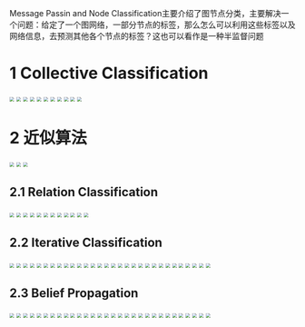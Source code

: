 Message Passin and Node Classification主要介绍了图节点分类，主要解决一个问题：给定了一个图网络，一部分节点的标签，那么怎么可以利用这些标签以及网络信息，去预测其他各个节点的标签？这也可以看作是一种半监督问题

# 1 Collective Classification

<img src="../image/06- Message-Passing-and-Node-Classification_页面_04.jpg" style="zoom:50%"/>

<img src="../image/06- Message-Passing-and-Node-Classification_页面_05.jpg" style="zoom:50%"/>

<img src="../image/06- Message-Passing-and-Node-Classification_页面_06.jpg" style="zoom:50%"/>

<img src="../image/06- Message-Passing-and-Node-Classification_页面_07.jpg" style="zoom:50%"/>

<img src="../image/06- Message-Passing-and-Node-Classification_页面_08.jpg" style="zoom:50%"/>

<img src="../image/06- Message-Passing-and-Node-Classification_页面_09.jpg" style="zoom:50%"/>

<img src="../image/06- Message-Passing-and-Node-Classification_页面_10.jpg" style="zoom:50%"/>

<img src="../image/06- Message-Passing-and-Node-Classification_页面_11.jpg" style="zoom:50%"/>

<img src="../image/06- Message-Passing-and-Node-Classification_页面_12.jpg" style="zoom:50%"/>



<img src="../image/06- Message-Passing-and-Node-Classification_页面_13.jpg" style="zoom:50%"/>

<img src="../image/06- Message-Passing-and-Node-Classification_页面_14.jpg" style="zoom:50%"/>

# 2 近似算法

<img src="../image/06- Message-Passing-and-Node-Classification_页面_15.jpg" style="zoom:50%"/>

<img src="../image/06- Message-Passing-and-Node-Classification_页面_16.jpg" style="zoom:50%"/>

<img src="../image/06- Message-Passing-and-Node-Classification_页面_17.jpg" style="zoom:50%"/>

## 2.1 Relation Classification

<img src="../image/06- Message-Passing-and-Node-Classification_页面_18.jpg" style="zoom:50%"/>

<img src="../image/06- Message-Passing-and-Node-Classification_页面_19.jpg" style="zoom:50%"/>

<img src="../image/06- Message-Passing-and-Node-Classification_页面_20.jpg" style="zoom:50%"/>

<img src="../image/06- Message-Passing-and-Node-Classification_页面_21.jpg" style="zoom:50%"/>

<img src="../image/06- Message-Passing-and-Node-Classification_页面_22.jpg" style="zoom:50%"/>

<img src="../image/06- Message-Passing-and-Node-Classification_页面_23.jpg" style="zoom:50%"/>

<img src="../image/06- Message-Passing-and-Node-Classification_页面_24.jpg" style="zoom:50%"/>

<img src="../image/06- Message-Passing-and-Node-Classification_页面_25.jpg" style="zoom:50%"/>

<img src="../image/06- Message-Passing-and-Node-Classification_页面_26.jpg" style="zoom:50%"/>

<img src="../image/06- Message-Passing-and-Node-Classification_页面_27.jpg" style="zoom:50%"/>



<img src="../image/06- Message-Passing-and-Node-Classification_页面_28.jpg" style="zoom:50%"/>

<img src="../image/06- Message-Passing-and-Node-Classification_页面_29.jpg" style="zoom:50%"/>

## 2.2 Iterative Classification

<img src="../image/06- Message-Passing-and-Node-Classification_页面_30.jpg" style="zoom:50%"/>

<img src="../image/06- Message-Passing-and-Node-Classification_页面_31.jpg" style="zoom:50%"/>

<img src="../image/06- Message-Passing-and-Node-Classification_页面_32.jpg" style="zoom:50%"/>

<img src="../image/06- Message-Passing-and-Node-Classification_页面_33.jpg" style="zoom:50%"/>

<img src="../image/06- Message-Passing-and-Node-Classification_页面_34.jpg" style="zoom:50%"/>

<img src="../image/06- Message-Passing-and-Node-Classification_页面_35.jpg" style="zoom:50%"/>

<img src="../image/06- Message-Passing-and-Node-Classification_页面_36.jpg" style="zoom:50%"/>

<img src="../image/06- Message-Passing-and-Node-Classification_页面_37.jpg" style="zoom:50%"/>

<img src="../image/06- Message-Passing-and-Node-Classification_页面_38.jpg" style="zoom:50%"/>

<img src="../image/06- Message-Passing-and-Node-Classification_页面_39.jpg" style="zoom:50%"/>

<img src="../image/06- Message-Passing-and-Node-Classification_页面_40.jpg" style="zoom:50%"/>

<img src="../image/06- Message-Passing-and-Node-Classification_页面_41.jpg" style="zoom:50%"/>

<img src="../image/06- Message-Passing-and-Node-Classification_页面_42.jpg" style="zoom:50%"/>

<img src="../image/06- Message-Passing-and-Node-Classification_页面_43.jpg" style="zoom:50%"/>

<img src="../image/06- Message-Passing-and-Node-Classification_页面_44.jpg" style="zoom:50%"/>

<img src="../image/06- Message-Passing-and-Node-Classification_页面_45.jpg" style="zoom:50%"/>

<img src="../image/06- Message-Passing-and-Node-Classification_页面_46.jpg" style="zoom:50%"/>

<img src="../image/06- Message-Passing-and-Node-Classification_页面_47.jpg" style="zoom:50%"/>

<img src="../image/06- Message-Passing-and-Node-Classification_页面_48.jpg" style="zoom:50%"/>

<img src="../image/06- Message-Passing-and-Node-Classification_页面_49.jpg" style="zoom:50%"/>

<img src="../image/06- Message-Passing-and-Node-Classification_页面_50.jpg" style="zoom:50%"/>

<img src="../image/06- Message-Passing-and-Node-Classification_页面_51.jpg" style="zoom:50%"/>

<img src="../image/06- Message-Passing-and-Node-Classification_页面_52.jpg" style="zoom:50%"/>

<img src="../image/06- Message-Passing-and-Node-Classification_页面_53.jpg" style="zoom:50%"/>

<img src="../image/06- Message-Passing-and-Node-Classification_页面_54.jpg" style="zoom:50%"/>

<img src="../image/06- Message-Passing-and-Node-Classification_页面_55.jpg" style="zoom:50%"/>

<img src="../image/06- Message-Passing-and-Node-Classification_页面_56.jpg" style="zoom:50%"/>

<img src="../image/06- Message-Passing-and-Node-Classification_页面_57.jpg" style="zoom:50%"/>

<img src="../image/06- Message-Passing-and-Node-Classification_页面_58.jpg" style="zoom:50%"/>

<img src="../image/06- Message-Passing-and-Node-Classification_页面_59.jpg" style="zoom:50%"/>

## 2.3 Belief Propagation

<img src="../image/06- Message-Passing-and-Node-Classification_页面_60.jpg" style="zoom:50%"/>

<img src="../image/06- Message-Passing-and-Node-Classification_页面_61.jpg" style="zoom:50%"/>

<img src="../image/06- Message-Passing-and-Node-Classification_页面_62.jpg" style="zoom:50%"/>



<img src="../image/06- Message-Passing-and-Node-Classification_页面_63.jpg" style="zoom:50%"/>

<img src="../image/06- Message-Passing-and-Node-Classification_页面_64.jpg" style="zoom:50%"/>

<img src="../image/06- Message-Passing-and-Node-Classification_页面_65.jpg" style="zoom:50%"/>

<img src="../image/06- Message-Passing-and-Node-Classification_页面_66.jpg" style="zoom:50%"/>

<img src="../image/06- Message-Passing-and-Node-Classification_页面_67.jpg" style="zoom:50%"/>

<img src="../image/06- Message-Passing-and-Node-Classification_页面_68.jpg" style="zoom:50%"/>

<img src="../image/06- Message-Passing-and-Node-Classification_页面_69.jpg" style="zoom:50%"/>

<img src="../image/06- Message-Passing-and-Node-Classification_页面_70.jpg" style="zoom:50%"/>

<img src="../image/06- Message-Passing-and-Node-Classification_页面_71.jpg" style="zoom:50%"/>

<img src="../image/06- Message-Passing-and-Node-Classification_页面_72.jpg" style="zoom:50%"/>

<img src="../image/06- Message-Passing-and-Node-Classification_页面_73.jpg" style="zoom:50%"/>

<img src="../image/06- Message-Passing-and-Node-Classification_页面_74.jpg" style="zoom:50%"/>

<img src="../image/06- Message-Passing-and-Node-Classification_页面_75.jpg" style="zoom:50%"/>

<img src="../image/06- Message-Passing-and-Node-Classification_页面_76.jpg" style="zoom:50%"/>

<img src="../image/06- Message-Passing-and-Node-Classification_页面_77.jpg" style="zoom:50%"/>

<img src="../image/06- Message-Passing-and-Node-Classification_页面_78.jpg" style="zoom:50%"/>

<img src="../image/06- Message-Passing-and-Node-Classification_页面_79.jpg" style="zoom:50%"/>

<img src="../image/06- Message-Passing-and-Node-Classification_页面_80.jpg" style="zoom:50%"/>

<img src="../image/06- Message-Passing-and-Node-Classification_页面_81.jpg" style="zoom:50%"/>

<img src="../image/06- Message-Passing-and-Node-Classification_页面_82.jpg" style="zoom:50%"/>

<img src="../image/06- Message-Passing-and-Node-Classification_页面_83.jpg" style="zoom:50%"/>

<img src="../image/06- Message-Passing-and-Node-Classification_页面_84.jpg" style="zoom:50%"/>

<img src="../image/06- Message-Passing-and-Node-Classification_页面_85.jpg" style="zoom:50%"/>

<img src="../image/06- Message-Passing-and-Node-Classification_页面_86.jpg" style="zoom:50%"/>

<img src="../image/06- Message-Passing-and-Node-Classification_页面_87.jpg" style="zoom:50%"/>

<img src="../image/06- Message-Passing-and-Node-Classification_页面_88.jpg" style="zoom:50%"/>

<img src="../image/06- Message-Passing-and-Node-Classification_页面_89.jpg" style="zoom:50%"/>

